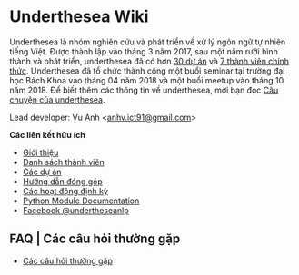 # Underthesea Wiki

Underthesea là nhóm nghiên cứu và phát triển về xử lý ngôn ngữ tự nhiên tiếng Việt. Được thành lập vào tháng 3 năm 2017, sau một năm rưỡi hình thành và phát triển, underthesea đã có hơn [30 dự án](https://github.com/undertheseanlp) và [7 thành viên chính thức](https://github.com/undertheseanlp/underthesea/wiki/Danh-sách-thành-viên). Underthesea đã tổ chức thành công một buổi seminar tại trường đại học Bách Khoa vào tháng 04 năm 2018 và một buổi meetup vào tháng 10 năm 2018. Để biết thêm các thông tin về underthesea, mời bạn đọc [Câu chuyện của underthesea](https://github.com/undertheseanlp/underthesea/wiki/Câu-chuyện-của-underthesea).


Lead developer: Vu Anh <[anhv.ict91@gmail.com](mailto:anhv.ict91@gmail.com)>

**Các liên kết hữu ích**

* [Giới thiệu](https://github.com/undertheseanlp/underthesea/wiki/C%C3%A2u-chuy%E1%BB%87n-c%E1%BB%A7a-underthesea)
* [Danh sách thành viên](https://github.com/undertheseanlp/underthesea/wiki/Danh-s%C3%A1ch-th%C3%A0nh-vi%C3%AAn)
* [Các dự án](https://github.com/undertheseanlp/underthesea/wiki/C%C3%A1c-d%E1%BB%B1-%C3%A1n)
* [Hướng dẫn đóng góp](https://github.com/undertheseanlp/underthesea/wiki/H%C6%B0%E1%BB%9Bng-d%E1%BA%ABn-%C4%91%C3%B3ng-g%C3%B3p)
* [Các hoạt động định kỳ](https://github.com/undertheseanlp/underthesea/wiki/C%C3%A1c-ho%E1%BA%A1t-%C4%91%E1%BB%99ng)
* [Python Module Documentation](https://magizbox-underthesea.readthedocs-hosted.com/en/latest/?badge=latest)
* [Facebook @undertheseanlp](https://www.facebook.com/undertheseanlp/)

## FAQ | Các câu hỏi thường gặp

* [Các câu hỏi thường gặp](https://github.com/undertheseanlp/underthesea/wiki/C%C3%A1c-c%C3%A2u-h%E1%BB%8Fi-th%C6%B0%E1%BB%9Dng-g%E1%BA%B7p)